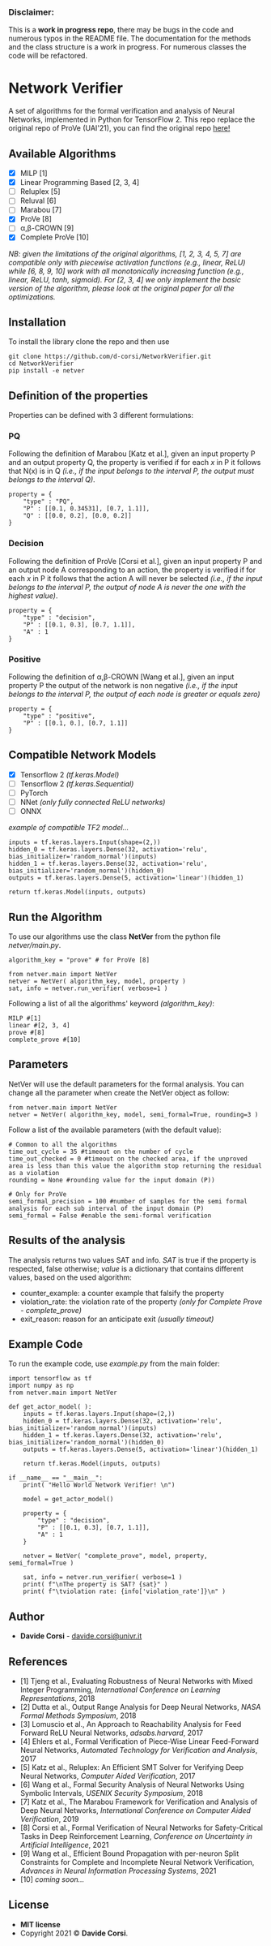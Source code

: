 ### Disclaimer:
This is a **work in progress repo**, there may be bugs in the code and numerous typos in the README file. The documentation for the methods and the class structure is a work in progress. For numerous classes the code will be refactored.

# Network Verifier
A set of algorithms for the formal verification and analysis of Neural Networks, implemented in Python for TensorFlow 2. This repo replace the original repo of ProVe (UAI'21), you can find the original repo [here!](https://github.com/d-corsi/ProVe)

## Available Algorithms
- [x] MILP [1]
- [x] Linear Programming Based [2, 3, 4] 
- [ ] Reluplex [5]
- [ ] Reluval [6]
- [ ] Marabou [7]
- [x] ProVe [8]
- [ ] α,β-CROWN [9]
- [x] Complete ProVe [10]

*NB: given the limitations of the original algorithms, [1, 2, 3, 4, 5, 7] are compatible only with piecewise activation functions (e.g., linear, ReLU) while [6, 8, 9, 10] work with all monotonically increasing function (e.g., linear, ReLU, tanh, sigmoid). For [2, 3, 4] we only implement the basic version of the algorithm, please look at the original paper for all the optimizations.*

## Installation

To install the library clone the repo and then use 
```
git clone https://github.com/d-corsi/NetworkVerifier.git
cd NetworkVerifier
pip install -e netver
```

## Definition of the properties
Properties can be defined with 3 different formulations:

### PQ
Following the definition of Marabou [Katz et al.], given an input property P and an output property Q, the property is verified if for each *x* in P it follows that N(x) is in Q *(i.e., if the input belongs to the interval P, the output must belongs to the interval Q)*.
```
property = {
	"type" : "PQ",
	"P" : [[0.1, 0.34531], [0.7, 1.1]],
	"Q" : [[0.0, 0.2], [0.0, 0.2]]
}
```

### Decision
Following the definition of ProVe [Corsi et al.], given an input property P and an output node A corresponding to an action, the property is verified if for each *x* in P it follows that the action A will never be selected *(i.e., if the input belongs to the interval P, the output of node A is never the one with the highest value)*.
```
property = {
	"type" : "decision",
	"P" : [[0.1, 0.3], [0.7, 1.1]],
	"A" : 1
}
```

### Positive
Following the definition of α,β-CROWN [Wang et al.], given an input property P the output of the network is non negative *(i.e., if the input belongs to the interval P, the output of each node is greater or equals zero)*
```
property = {
	"type" : "positive",
	"P" : [[0.1, 0.], [0.7, 1.1]]
}
```


## Compatible Network Models
- [x] Tensorflow 2 *(tf.keras.Model)*
- [ ] Tensorflow 2 *(tf.keras.Sequential)*
- [ ] PyTorch 
- [ ] NNet *(only fully connected ReLU networks)*
- [ ] ONNX  

*example of compatible TF2 model...*
```
inputs = tf.keras.layers.Input(shape=(2,))
hidden_0 = tf.keras.layers.Dense(32, activation='relu', bias_initializer='random_normal')(inputs)
hidden_1 = tf.keras.layers.Dense(32, activation='relu', bias_initializer='random_normal')(hidden_0)
outputs = tf.keras.layers.Dense(5, activation='linear')(hidden_1)

return tf.keras.Model(inputs, outputs)
```


## Run the Algorithm
To use our algorithms use the class **NetVer** from the python file *netver/main.py*. 
```
algorithm_key = "prove" # for ProVe [8]

from netver.main import NetVer
netver = NetVer( algorithm_key, model, property )
sat, info = netver.run_verifier( verbose=1 )
```

Following a list of all the algorithms' keyword *(algorithm_key)*:
```
MILP #[1]
linear #[2, 3, 4]
prove #[8]
complete_prove #[10]
```


## Parameters
NetVer will use the default parameters for the formal analysis. You can change all the parameter when create the NetVer object as follow: 
```
from netver.main import NetVer
netver = NetVer( algorithm_key, model, semi_formal=True, rounding=3 )
```
Follow a list of the available parameters (with the default value):
```
# Common to all the algorithms
time_out_cycle = 35 #timeout on the number of cycle
time_out_checked = 0 #timeout on the checked area, if the unproved area is less than this value the algorithm stop returning the residual as a violation
rounding = None #rounding value for the input domain (P))

# Only for ProVe
semi_formal_precision = 100 #number of samples for the semi formal analysis for each sub interval of the input domain (P)
semi_formal = False #enable the semi-formal verification
```


## Results of the analysis
The analysis returns two values SAT and info. *SAT* is true if the property is respected, false otherwise; *value* is a dictionary that contains different values, based on the used algorithm:

- counter_example: a counter example that falsify the property 
- violation_rate: the violation rate of the property *(only for Complete Prove - complete_prove)*
- exit_reason: reason for an anticipate exit *(usually timeout)*


## Example Code
To run the example code, use *example.py* from the main folder:
```
import tensorflow as tf
import numpy as np
from netver.main import NetVer

def get_actor_model( ):
	inputs = tf.keras.layers.Input(shape=(2,))
	hidden_0 = tf.keras.layers.Dense(32, activation='relu', bias_initializer='random_normal')(inputs)
	hidden_1 = tf.keras.layers.Dense(32, activation='relu', bias_initializer='random_normal')(hidden_0)
	outputs = tf.keras.layers.Dense(5, activation='linear')(hidden_1)

	return tf.keras.Model(inputs, outputs)

if __name__ == "__main__":
	print( "Hello World Network Verifier! \n")

	model = get_actor_model()

	property = {
		"type" : "decision",
		"P" : [[0.1, 0.3], [0.7, 1.1]],
		"A" : 1
	}

	netver = NetVer( "complete_prove", model, property, semi_formal=True )

	sat, info = netver.run_verifier( verbose=1 )
	print( f"\nThe property is SAT? {sat}" )
	print( f"\tviolation rate: {info['violation_rate']}\n" )
```


## Author
* **Davide Corsi** - davide.corsi@univr.it


## References
- [1] Tjeng et al., Evaluating Robustness of Neural Networks with Mixed Integer Programming, *International Conference on Learning Representations*, 2018
- [2] Dutta et al., Output Range Analysis for Deep Neural Networks, *NASA Formal Methods Symposium*, 2018
- [3] Lomuscio et al., An Approach to Reachability Analysis for Feed Forward ReLU Neural Networks, *adsabs.harvard*, 2017
- [4] Ehlers et al., Formal Verification of Piece-Wise Linear Feed-Forward Neural Networks, *Automated Technology for Verification and Analysis*, 2017
- [5] Katz et al., Reluplex: An Efficient SMT Solver for Verifying Deep Neural Networks, *Computer Aided Verification*, 2017
- [6] Wang et al., Formal Security Analysis of Neural Networks Using Symbolic Intervals, *USENIX Security Symposium*, 2018
- [7] Katz et al., The Marabou Framework for Verification and Analysis of Deep Neural Networks, *International Conference on Computer Aided Verification*, 2019
- [8] Corsi et al., Formal Verification of Neural Networks for Safety-Critical Tasks in Deep Reinforcement Learning, *Conference on Uncertainty in Artificial Intelligence*, 2021
- [9] Wang et al., Efficient Bound Propagation with per-neuron Split Constraints for Complete and Incomplete Neural Network Verification, *Advances in Neural Information Processing Systems*, 2021
- [10] *coming soon...*


## License
- **MIT license**
- Copyright 2021 © **Davide Corsi**.

